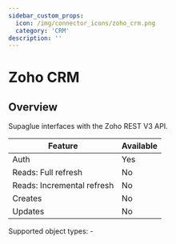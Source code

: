 ```yaml
---
sidebar_custom_props:
  icon: /img/connector_icons/zoho_crm.png
  category: 'CRM'
description: ''
---
```


# Zoho CRM

## Overview

Supaglue interfaces with the Zoho REST V3 API.

| Feature                    | Available |
| -------------------------- | --------- |
| Auth                       | Yes       |
| Reads: Full refresh        | No        |
| Reads: Incremental refresh | No        |
| Creates                    | No        |
| Updates                    | No        |

Supported object types: -
